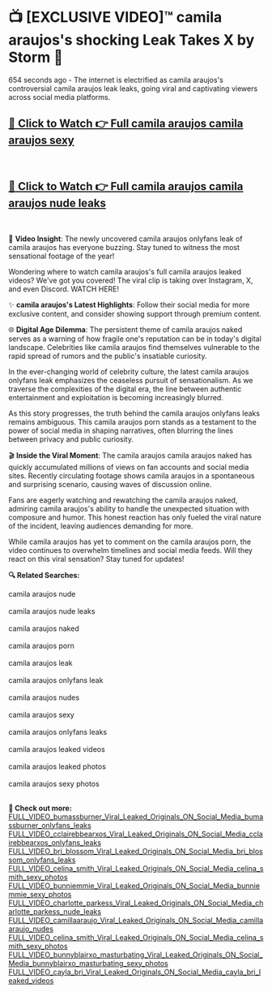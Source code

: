 # 📺 [EXCLUSIVE VIDEO]™ camila araujos's shocking Leak Takes X by Storm 🚀

654 seconds ago - The internet is electrified as camila araujos's controversial camila araujos leak leaks, going viral and captivating viewers across social media platforms.

<h2><a href="https://github-6l9.pages.dev/link1">🔗 Click to Watch 👉 Full camila araujos camila araujos sexy</a></h2><br>
<h2><a href="https://github-6l9.pages.dev/link2">🔗 Click to Watch 👉 Full camila araujos camila araujos nude leaks</a></h2><br>

🎥 **Video Insight**: The newly uncovered camila araujos onlyfans leak of camila araujos has everyone buzzing. Stay tuned to witness the most sensational footage of the year!

Wondering where to watch camila araujos's full camila araujos leaked videos? We've got you covered! The viral clip is taking over Instagram, X, and even Discord. WATCH HERE!

✨ **camila araujos's Latest Highlights**: Follow their social media for more exclusive content, and consider showing support through premium content.

🌐 **Digital Age Dilemma**: The persistent theme of camila araujos naked serves as a warning of how fragile one's reputation can be in today's digital landscape. Celebrities like camila araujos find themselves vulnerable to the rapid spread of rumors and the public's insatiable curiosity.

In the ever-changing world of celebrity culture, the latest camila araujos onlyfans leak emphasizes the ceaseless pursuit of sensationalism. As we traverse the complexities of the digital era, the line between authentic entertainment and exploitation is becoming increasingly blurred.

As this story progresses, the truth behind the camila araujos onlyfans leaks remains ambiguous. This camila araujos porn stands as a testament to the power of social media in shaping narratives, often blurring the lines between privacy and public curiosity.

🎬 **Inside the Viral Moment**: The camila araujos camila araujos naked has quickly accumulated millions of views on fan accounts and social media sites. Recently circulating footage shows camila araujos in a spontaneous and surprising scenario, causing waves of discussion online.

Fans are eagerly watching and rewatching the camila araujos naked, admiring camila araujos's ability to handle the unexpected situation with composure and humor. This honest reaction has only fueled the viral nature of the incident, leaving audiences demanding for more.

While camila araujos has yet to comment on the camila araujos porn, the video continues to overwhelm timelines and social media feeds. Will they react on this viral sensation? Stay tuned for updates!

<strong>🔍 Related Searches:</strong>

camila araujos nude
<br><br>
camila araujos nude leaks
<br><br>
camila araujos naked
<br><br>
camila araujos porn
<br><br>
camila araujos leak
<br><br>
camila araujos onlyfans leak
<br><br>
camila araujos nudes
<br><br>
camila araujos sexy
<br><br>
camila araujos onlyfans leaks
<br><br>
camila araujos leaked videos
<br><br>
camila araujos leaked photos
<br><br>
camila araujos sexy photos
<br><br>



<strong>🔗 Check out more:</strong><br>
<a href="./FULL_VIDEO_bumassburner_Viral_Leaked_Originals_ON_Social_Media_bumassburner_onlyfans_leaks.md">FULL_VIDEO_bumassburner_Viral_Leaked_Originals_ON_Social_Media_bumassburner_onlyfans_leaks</a><br>
<a href="./FULL_VIDEO_cclairebbearxos_Viral_Leaked_Originals_ON_Social_Media_cclairebbearxos_onlyfans_leaks.md">FULL_VIDEO_cclairebbearxos_Viral_Leaked_Originals_ON_Social_Media_cclairebbearxos_onlyfans_leaks</a><br>
<a href="./FULL_VIDEO_bri_blossom_Viral_Leaked_Originals_ON_Social_Media_bri_blossom_onlyfans_leaks.md">FULL_VIDEO_bri_blossom_Viral_Leaked_Originals_ON_Social_Media_bri_blossom_onlyfans_leaks</a><br>
<a href="./FULL_VIDEO_celina_smith_Viral_Leaked_Originals_ON_Social_Media_celina_smith_sexy_photos.md">FULL_VIDEO_celina_smith_Viral_Leaked_Originals_ON_Social_Media_celina_smith_sexy_photos</a><br>
<a href="./FULL_VIDEO_bunniemmie_Viral_Leaked_Originals_ON_Social_Media_bunniemmie_sexy_photos.md">FULL_VIDEO_bunniemmie_Viral_Leaked_Originals_ON_Social_Media_bunniemmie_sexy_photos</a><br>
<a href="./FULL_VIDEO_charlotte_parkess_Viral_Leaked_Originals_ON_Social_Media_charlotte_parkess_nude_leaks.md">FULL_VIDEO_charlotte_parkess_Viral_Leaked_Originals_ON_Social_Media_charlotte_parkess_nude_leaks</a><br>
<a href="./FULL_VIDEO_camillaaraujo_Viral_Leaked_Originals_ON_Social_Media_camillaaraujo_nudes.md">FULL_VIDEO_camillaaraujo_Viral_Leaked_Originals_ON_Social_Media_camillaaraujo_nudes</a><br>
<a href="./FULL_VIDEO_celina_smith_Viral_Leaked_Originals_ON_Social_Media_celina_smith_sexy_photos.md">FULL_VIDEO_celina_smith_Viral_Leaked_Originals_ON_Social_Media_celina_smith_sexy_photos</a><br>
<a href="./FULL_VIDEO_bunnyblairxo_masturbating_Viral_Leaked_Originals_ON_Social_Media_bunnyblairxo_masturbating_sexy_photos.md">FULL_VIDEO_bunnyblairxo_masturbating_Viral_Leaked_Originals_ON_Social_Media_bunnyblairxo_masturbating_sexy_photos</a><br>
<a href="./FULL_VIDEO_cayla_bri_Viral_Leaked_Originals_ON_Social_Media_cayla_bri_leaked_videos.md">FULL_VIDEO_cayla_bri_Viral_Leaked_Originals_ON_Social_Media_cayla_bri_leaked_videos</a><br>
